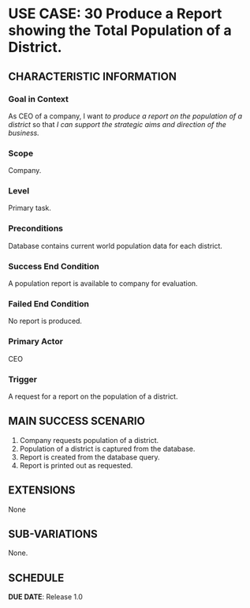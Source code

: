 # USE CASE: 30 Produce a Report showing the Total Population of a District.

## CHARACTERISTIC INFORMATION

### Goal in Context

As CEO of a company, I want *to produce a report on the population of a district* so that *I can support the strategic aims and direction of the business.*

### Scope

Company.

### Level

Primary task.

### Preconditions

Database contains current world population data for each district.

### Success End Condition

A population report is available to company for evaluation.

### Failed End Condition

No report is produced.

### Primary Actor

CEO

### Trigger

A request for a report on the population of a district.

## MAIN SUCCESS SCENARIO

1. Company requests population of a district.
2. Population of a district is captured from the database.
3. Report is created from the database query.
4. Report is printed out as requested.

## EXTENSIONS

None

## SUB-VARIATIONS

None.

## SCHEDULE

**DUE DATE**: Release 1.0